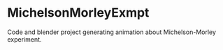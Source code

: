 # MichelsonMorleyExmpt
Code and blender project generating animation about Michelson-Morley experiment.
